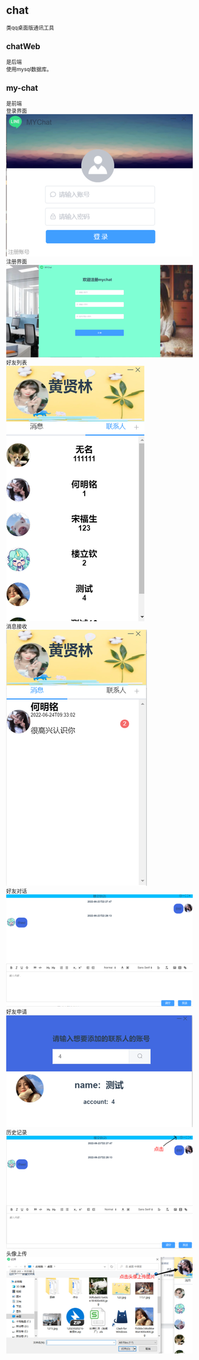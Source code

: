 # chat
类qq桌面版通讯工具

## chatWeb
是后端  
使用mysql数据库。  
  
## my-chat
是前端  
登录界面  
![imge](https://github.com/Sakurahxl/chat/blob/master/photo/%E5%9B%BE%E7%89%871.png)  
注册界面  
![imge](https://github.com/Sakurahxl/chat/blob/master/photo/%E5%9B%BE%E7%89%872.png)  
好友列表  
![imge](https://github.com/Sakurahxl/chat/blob/master/photo/%E5%9B%BE%E7%89%873.png)  
消息接收  
![imge](https://github.com/Sakurahxl/chat/blob/master/photo/%E5%9B%BE%E7%89%874.png)  
好友对话  
![imge](https://github.com/Sakurahxl/chat/blob/master/photo/%E5%9B%BE%E7%89%875.png)               
好友申请   
![imge](https://github.com/Sakurahxl/chat/blob/master/photo/%E5%9B%BE%E7%89%876.png)  
历史记录  
![imge](https://github.com/Sakurahxl/chat/blob/master/photo/%E5%9B%BE%E7%89%877.png)  
头像上传  
![imge](https://github.com/Sakurahxl/chat/blob/master/photo/%E5%9B%BE%E7%89%878.png)  




